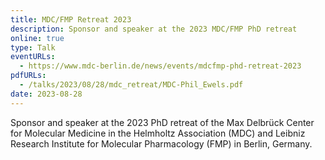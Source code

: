 ```yaml
---
title: MDC/FMP Retreat 2023
description: Sponsor and speaker at the 2023 MDC/FMP PhD retreat
online: true
type: Talk
eventURLs:
  - https://www.mdc-berlin.de/news/events/mdcfmp-phd-retreat-2023
pdfURLs:
  - /talks/2023/08/28/mdc_retreat/MDC-Phil_Ewels.pdf
date: 2023-08-28
---
```


Sponsor and speaker at the 2023 PhD retreat of the Max Delbrück Center for Molecular Medicine in the Helmholtz Association (MDC) and Leibniz Research Institute for Molecular Pharmacology (FMP) in Berlin, Germany.
